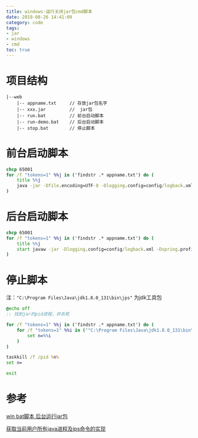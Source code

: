 ```yaml
---
title: windows-运行关闭jar包cmd脚本
date: 2019-08-26 14:41:09
category: code
tags:
- jar
- windows
- cmd
toc: true
---
```

<!-- ![](https://i.loli.net/2020/01/08/m9aWsZgrMkCXnxG.jpg) -->
<!-- more -->

# 项目结构
```
|--web
    |-- appname.txt     // 存放jar包名字
    |-- xxx.jar         //  jar包
    |-- run.bat         // 前台启动脚本
    |-- run-demo.bat    // 后台启动脚本
    |-- stop.bat        // 停止脚本
```


# 前台启动脚本

```cmd
chcp 65001
for /f "tokens=1" %%j in ('findstr .* appname.txt') do (
	title %%j
	java -jar -Dfile.encoding=UTF-8 -Dlogging.config=config/logback.xml -Dspring.profiles.active=pro -Dmybatis-plus.mapper-locations=file:config/mapper/*.xml "%%j" -Xms50m -Xmx1024m
)
```

# 后台启动脚本
```cmd
chcp 65001
for /f "tokens=1" %%j in ('findstr .* appname.txt') do (
	title %%j
	start javaw -jar -Dlogging.config=config/logback.xml -Dspring.profiles.active=pro -Dmybatis-plus.mapper-locations=file:config/mapper/*.xml "%%j" -Xms256m -Xmx1g -Xss256k
)
```

# 停止脚本
注：`"C:\Program Files\Java\jdk1.8.0_131\bin\jps"` 为jdk工具包
```cmd
@echo off
:: 找到jar的pid进程，并杀死

for /f "tokens=1" %%j in ('findstr .* appname.txt') do (
	for /f "tokens=1" %%i in ('"C:\Program Files\Java\jdk1.8.0_131\bin\jps" -l ^| findstr %%j') do (
		set n=%%i
	)
)

taskkill /f /pid %n%
set n=

exit
```

# 参考

[win bat脚本 后台运行jar包](https://www.jianshu.com/p/bcffbc009a79)	

[获取当前用户所有java进程及jps命令的实现](https://www.iteye.com/blog/chainhou-1872938)	